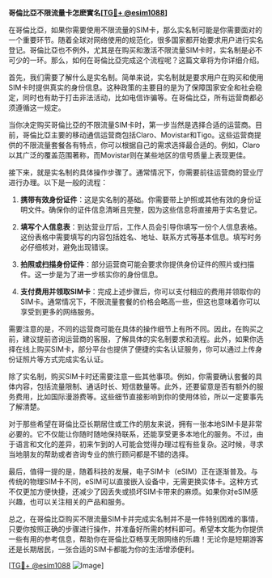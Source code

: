 **哥倫比亞不限流量卡怎麽實名[[TG💪+ @esim1088](https://t.me/s/esim1088)]**

在哥倫比亞，如果你需要使用不限流量的SIM卡，那么实名制可能是你需要面对的一个重要环节。随着全球对网络使用的规范化，很多国家都开始要求用户进行实名登记。哥倫比亞也不例外，尤其是在购买和激活不限流量SIM卡时，实名制是必不可少的一环。那么，如何在哥倫比亞完成这个流程呢？这篇文章将为你详细介绍。

首先，我们需要了解什么是实名制。简单来说，实名制就是要求用户在购买和使用SIM卡时提供真实的身份信息。这种政策的主要目的是为了保障国家安全和社会稳定，同时也有助于打击非法活动，比如电信诈骗等。在哥倫比亞，所有运营商都必须遵循这一规定。

当你决定购买哥倫比亞的不限流量SIM卡时，第一步当然是选择合适的运营商。目前，哥倫比亞主要的移动通信运营商包括Claro、Movistar和Tigo。这些运营商提供的不限流量套餐各有特点，你可以根据自己的需求选择最合适的。例如，Claro以其广泛的覆盖范围著称，而Movistar则在某些地区的信号质量上表现更佳。

接下来，就是实名制的具体操作步骤了。通常情况下，你需要前往运营商的营业厅进行办理。以下是一般的流程：

1. **携带有效身份证件**：这是实名制的基础。你需要带上护照或其他有效的身份证明文件。确保你的证件信息清晰且完整，因为这些信息将直接用于实名登记。

2. **填写个人信息表**：到达营业厅后，工作人员会引导你填写一份个人信息表格。这份表格中需要填写的内容包括姓名、地址、联系方式等基本信息。填写时务必仔细核对，避免出现错误。

3. **拍照或扫描身份证件**：部分运营商可能会要求你提供身份证件的照片或扫描件。这一步是为了进一步核实你的身份信息。

4. **支付费用并领取SIM卡**：完成上述步骤后，你可以支付相应的费用并领取你的SIM卡。通常情况下，不限流量套餐的价格会略高一些，但这也意味着你可以享受到更多的网络服务。

需要注意的是，不同的运营商可能在具体的操作细节上有所不同。因此，在购买之前，建议提前咨询运营商的客服，了解具体的实名制要求和流程。此外，如果你选择在线上购买SIM卡，部分平台也提供了便捷的实名认证服务，你可以通过上传身份证照片等方式完成实名认证。

除了实名制，购买SIM卡时还需要注意一些其他事项。例如，你需要确认套餐的具体内容，包括流量限制、通话时长、短信数量等。此外，还要留意是否有额外的服务费用，比如国际漫游费等。这些细节直接影响到你的使用体验，所以一定要事先了解清楚。

对于那些希望在哥倫比亞长期居住或工作的朋友来说，拥有一张本地SIM卡是非常必要的。它不仅能让你随时随地保持联系，还能享受更多本地化的服务。不过，由于语言和文化的差异，初来乍到的人可能会觉得办理过程有些复杂。这时候，寻求当地朋友的帮助或者咨询专业的旅行顾问都是不错的选择。

最后，值得一提的是，随着科技的发展，电子SIM卡（eSIM）正在逐渐普及。与传统的物理SIM卡不同，eSIM可以直接嵌入设备中，无需更换实体卡。这种方式不仅更加方便快捷，还减少了因丢失或损坏SIM卡带来的麻烦。如果你对eSIM感兴趣，也可以关注相关的产品和服务。

总之，在哥倫比亞购买不限流量SIM卡并完成实名制并不是一件特别困难的事情，只要你按照正确的步骤进行操作，并准备好所需的材料即可。希望本文能为你提供一些有用的参考信息，帮助你在哥倫比亞畅享无限网络的乐趣！无论你是短期游客还是长期居民，一张合适的SIM卡都能为你的生活增添便利。

[[TG💪+ @esim1088](https://t.me/s/esim1088) ![Image](https://i.postimg.cc/4NQfJmqS/Snipaste-2025-05-13-00-14-12.png)]